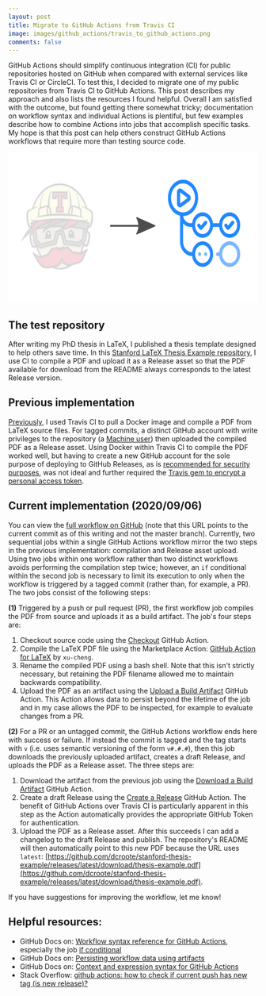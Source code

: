 ```yaml
---
layout: post
title: Migrate to GitHub Actions from Travis CI
image: images/github_actions/travis_to_github_actions.png
comments: false
---
```


GitHub Actions should simplify continuous integration (CI) for public repositories hosted on GitHub when compared with external services like Travis CI or CircleCI. To test this, I decided to migrate one of my public repositories from Travis CI to GitHub Actions. This post describes my approach and also lists the resources I found helpful. Overall I am satisfied with the outcome, but found getting there somewhat tricky; documentation on workflow syntax and individual Actions is plentiful, but few examples describe how to combine Actions into jobs that accomplish specific tasks. My hope is that this post can help others construct GitHub Actions workflows that require more than testing source code.

<img src="/images/github_actions/travis_to_github_actions.png" alt="Migrate to GitHub Actions from Travis CI" class="centered_img" width="606" height="303" />

## The test repository
After writing my PhD thesis in LaTeX, I published a thesis template designed to help others save time. In this [Stanford LaTeX Thesis Example repository](https://github.com/dcroote/stanford-thesis-example), I use CI to compile a PDF and upload it as a Release asset so that the PDF available for download from the README always corresponds to the latest Release version.

## Previous implementation
[Previously](https://github.com/dcroote/stanford-thesis-example/blob/aa4d62bb17849f89c460a47ce88b5c5f05586054/.travis.yml), I used Travis CI to pull a Docker image and compile a PDF from LaTeX source files. For tagged commits, a distinct GitHub account with write privileges to the repository (a [Machine user](https://developer.github.com/v3/guides/managing-deploy-keys/#machine-users)) then uploaded the compiled PDF as a Release asset. Using Docker within Travis CI to compile the PDF worked well, but having to create a new GitHub account for the sole purpose of deploying to GitHub Releases, as is [recommended for security purposes](https://docs.travis-ci.com/user/deployment-v2/providers/releases/#authenticating-with-an-oauth-token), was not ideal and further required the [Travis gem to encrypt a personal access token](https://docs.travis-ci.com/user/environment-variables#defining-encrypted-variables-in-travisyml).

## Current implementation (2020/09/06)
You can view the [full workflow on GitHub](https://github.com/dcroote/stanford-thesis-example/blob/2f89058fbc73e9887c659ed1197b73fce7d9333a/.github/workflows/build.yml) (note that this URL points to the current commit as of this writing and not the master branch). Currently, two sequential jobs within a single GitHub Actions workflow mirror the two steps in the previous implementation: compilation and Release asset upload. Using two jobs within one workflow rather than two distinct workflows avoids performing the compilation step twice; however, an `if` conditional within the second job is necessary to limit its execution to only when the workflow is triggered by a tagged commit (rather than, for example, a PR). The two jobs consist of the following steps:

**(1)** Triggered by a push or pull request (PR), the first workflow job compiles the PDF from source and uploads it as a build artifact. The job's four steps are:
1. Checkout source code using the [Checkout](https://github.com/marketplace/actions/checkout) GitHub Action.
2. Compile the LaTeX PDF file using the Marketplace Action: [GitHub Action for LaTeX](https://github.com/marketplace/actions/github-action-for-latex) by `xu-cheng`. 
3. Rename the compiled PDF using a bash shell. Note that this isn't strictly necessary, but retaining the PDF filename allowed me to maintain backwards compatibility.
4. Upload the PDF as an artifact using the [Upload a Build Artifact](https://github.com/marketplace/actions/upload-a-build-artifact) GitHub Action. This Action allows data to persist beyond the lifetime of the job and in my case allows the PDF to be inspected, for example to evaluate changes from a PR.

**(2)** For a PR or an untagged commit, the GitHub Actions workflow ends here with success or failure. If instead the commit is tagged and the tag starts with `v` (i.e. uses semantic versioning of the form `v#.#.#`), then this job downloads the previously uploaded artifact, creates a draft Release, and uploads the PDF as a Release asset. The three steps are:
1. Download the artifact from the previous job using the [Download a Build Artifact](https://github.com/marketplace/actions/download-a-build-artifact) GitHub Action.
2. Create a draft Release using the [Create a Release](https://github.com/marketplace/actions/create-a-release) GitHub Action. The benefit of GitHub Actions over Travis CI is particularly apparent in this step as the Action automatically provides the appropriate GitHub Token for authentication.
3. Upload the PDF as a Release asset. After this succeeds I can add a changelog to the draft Release and publish. The repository's README will then automatically point to this new PDF because the URL uses `latest`: [https://github.com/dcroote/stanford-thesis-example/releases/latest/download/thesis-example.pdf](https://github.com/dcroote/stanford-thesis-example/releases/latest/download/thesis-example.pdf).

If you have suggestions for improving the workflow, let me know!

## Helpful resources:
- GitHub Docs on: [Workflow syntax reference for GitHub Actions](https://docs.github.com/en/actions/reference/workflow-syntax-for-github-actions), especially the job [if conditional](https://docs.github.com/en/actions/reference/workflow-syntax-for-github-actions#jobsjob_idif)
- GitHub Docs on: [Persisting workflow data using artifacts](https://docs.github.com/en/actions/configuring-and-managing-workflows/persisting-workflow-data-using-artifacts)
- GitHub Docs on: [Context and expression syntax for GitHub Actions](https://docs.github.com/en/actions/reference/context-and-expression-syntax-for-github-actions)
- Stack Overflow: [github actions: how to check if current push has new tag (is new release)?](https://stackoverflow.com/a/58478262) 
